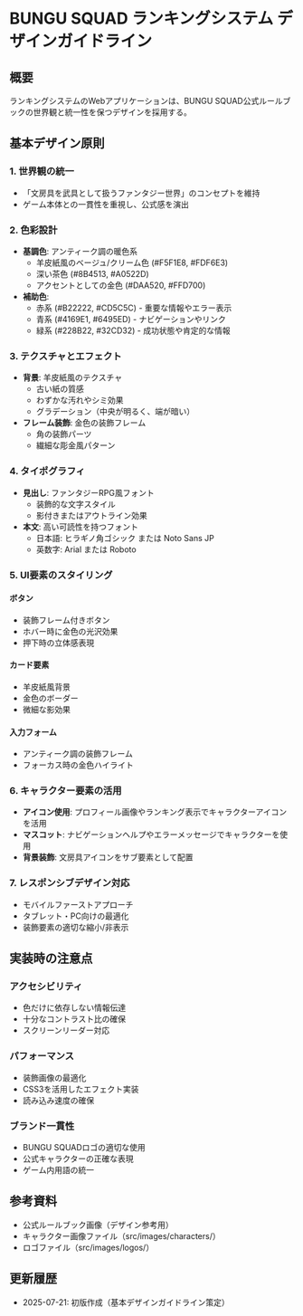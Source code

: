 # BUNGU SQUAD ランキングシステム デザインガイドライン

## 概要
ランキングシステムのWebアプリケーションは、BUNGU SQUAD公式ルールブックの世界観と統一性を保つデザインを採用する。

## 基本デザイン原則

### 1. 世界観の統一
- 「文房具を武具として扱うファンタジー世界」のコンセプトを維持
- ゲーム本体との一貫性を重視し、公式感を演出

### 2. 色彩設計
- **基調色**: アンティーク調の暖色系
  - 羊皮紙風のベージュ/クリーム色 (#F5F1E8, #FDF6E3)
  - 深い茶色 (#8B4513, #A0522D)
  - アクセントとしての金色 (#DAA520, #FFD700)
- **補助色**:
  - 赤系 (#B22222, #CD5C5C) - 重要な情報やエラー表示
  - 青系 (#4169E1, #6495ED) - ナビゲーションやリンク
  - 緑系 (#228B22, #32CD32) - 成功状態や肯定的な情報

### 3. テクスチャとエフェクト
- **背景**: 羊皮紙風のテクスチャ
  - 古い紙の質感
  - わずかな汚れやシミ効果
  - グラデーション（中央が明るく、端が暗い）
- **フレーム装飾**: 金色の装飾フレーム
  - 角の装飾パーツ
  - 繊細な彫金風パターン

### 4. タイポグラフィ
- **見出し**: ファンタジーRPG風フォント
  - 装飾的な文字スタイル
  - 影付きまたはアウトライン効果
- **本文**: 高い可読性を持つフォント
  - 日本語: ヒラギノ角ゴシック または Noto Sans JP
  - 英数字: Arial または Roboto

### 5. UI要素のスタイリング

#### ボタン
- 装飾フレーム付きボタン
- ホバー時に金色の光沢効果
- 押下時の立体感表現

#### カード要素
- 羊皮紙風背景
- 金色のボーダー
- 微細な影効果

#### 入力フォーム
- アンティーク調の装飾フレーム
- フォーカス時の金色ハイライト

### 6. キャラクター要素の活用
- **アイコン使用**: プロフィール画像やランキング表示でキャラクターアイコンを活用
- **マスコット**: ナビゲーションヘルプやエラーメッセージでキャラクターを使用
- **背景装飾**: 文房具アイコンをサブ要素として配置

### 7. レスポンシブデザイン対応
- モバイルファーストアプローチ
- タブレット・PC向けの最適化
- 装飾要素の適切な縮小/非表示

## 実装時の注意点

### アクセシビリティ
- 色だけに依存しない情報伝達
- 十分なコントラスト比の確保
- スクリーンリーダー対応

### パフォーマンス
- 装飾画像の最適化
- CSS3を活用したエフェクト実装
- 読み込み速度の確保

### ブランド一貫性
- BUNGU SQUADロゴの適切な使用
- 公式キャラクターの正確な表現
- ゲーム内用語の統一

## 参考資料
- 公式ルールブック画像（デザイン参考用）
- キャラクター画像ファイル（src/images/characters/）
- ロゴファイル（src/images/logos/）

## 更新履歴
- 2025-07-21: 初版作成（基本デザインガイドライン策定）